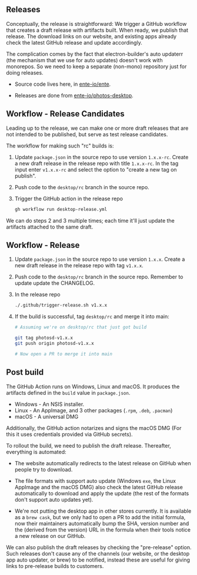 ## Releases

Conceptually, the release is straightforward: We trigger a GitHub workflow that
creates a draft release with artifacts built. When ready, we publish that
release. The download links on our website, and existing apps already check the
latest GitHub release and update accordingly.

The complication comes by the fact that electron-builder's auto updaterr (the
mechanism that we use for auto updates) doesn't work with monorepos. So we need
to keep a separate (non-mono) repository just for doing releases.

-   Source code lives here, in [ente-io/ente](https://github.com/ente-io/ente).

-   Releases are done from
    [ente-io/photos-desktop](https://github.com/ente-io/photos-desktop).

## Workflow - Release Candidates

Leading up to the release, we can make one or more draft releases that are not
intended to be published, but serve as test release candidates.

The workflow for making such "rc" builds is:

1.  Update `package.json` in the source repo to use version `1.x.x-rc`. Create a
    new draft release in the release repo with title `1.x.x-rc`. In the tag
    input enter `v1.x.x-rc` and select the option to "create a new tag on publish".

2.  Push code to the `desktop/rc` branch in the source repo.

3.  Trigger the GitHub action in the release repo

    ```sh
    gh workflow run desktop-release.yml
    ```

We can do steps 2 and 3 multiple times; each time it'll just update the
artifacts attached to the same draft.

## Workflow - Release

1.  Update `package.json` in the source repo to use version `1.x.x`. Create a
    new draft release in the release repo with tag `v1.x.x`.

2.  Push code to the `desktop/rc` branch in the source repo. Remember to update
    update the CHANGELOG.

3.  In the release repo

    ```sh
    ./.github/trigger-release.sh v1.x.x
    ```

4.  If the build is successful, tag `desktop/rc` and merge it into main:

    ```sh
    # Assuming we're on desktop/rc that just got build

    git tag photosd-v1.x.x
    git push origin photosd-v1.x.x

    # Now open a PR to merge it into main
    ```

## Post build

The GitHub Action runs on Windows, Linux and macOS. It produces the artifacts
defined in the `build` value in `package.json`.

-   Windows - An NSIS installer.
-   Linux - An AppImage, and 3 other packages (`.rpm`, `.deb`, `.pacman`)
-   macOS - A universal DMG

Additionally, the GitHub action notarizes and signs the macOS DMG (For this it
uses credentials provided via GitHub secrets).

To rollout the build, we need to publish the draft release. Thereafter,
everything is automated:

-   The website automatically redirects to the latest release on GitHub when
    people try to download.

-   The file formats with support auto update (Windows `exe`, the Linux AppImage
    and the macOS DMG) also check the latest GitHub release automatically to
    download and apply the update (the rest of the formats don't support auto
    updates yet).

-   We're not putting the desktop app in other stores currently. It is available
    as a `brew cask`, but we only had to open a PR to add the initial formula,
    now their maintainers automatically bump the SHA, version number and the
    (derived from the version) URL in the formula when their tools notice a new
    release on our GitHub.

We can also publish the draft releases by checking the "pre-release" option.
Such releases don't cause any of the channels (our website, or the desktop app
auto updater, or brew) to be notified, instead these are useful for giving links
to pre-release builds to customers.
